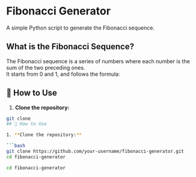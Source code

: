 # Fibonacci Generator

A simple Python script to generate the Fibonacci sequence.

## What is the Fibonacci Sequence?

The Fibonacci sequence is a series of numbers where each number is the sum of the two preceding ones.  
It starts from 0 and 1, and follows the formula:


## 🚀 How to Use

1. **Clone the repository:**

```bash
git clone 
## 🚀 How to Use

1. **Clone the repository:**

```bash
git clone https://github.com/your-username/fibonacci-generator.git
cd fibonacci-generator

cd fibonacci-generator
